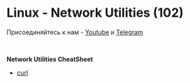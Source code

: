 # Linux - Network Utilities (102)

Присоединяйтесь к нам - [Youtube](https://www.youtube.com/channel/UCqC3c7UHtwoX2wy7fdHc6gg) и [Telegram](https://t.me/devops_mops)

<br>

**Network Utilities CheatSheet**
- [curl](https://github.com/devopsmops/linux-102-net-utils/blob/main/curl.md)